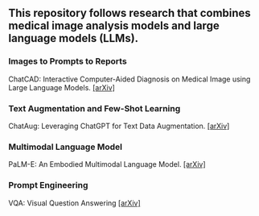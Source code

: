 ## This repository follows research that combines medical image analysis models and large language models (LLMs).
### Images to Prompts to Reports
ChatCAD: Interactive Computer-Aided Diagnosis on Medical Image using Large Language Models. [[arXiv]](https://arxiv.org/abs/2302.07257)

### Text Augmentation and Few-Shot Learning
ChatAug: Leveraging ChatGPT for Text Data Augmentation. [[arXiv]](https://arxiv.org/abs/2302.13007)

### Multimodal Language Model
PaLM-E: An Embodied Multimodal Language Model. [[arXiv]](https://arxiv.org/abs/2303.03378)

### Prompt Engineering
VQA: Visual Question Answering [[arXiv]](https://openaccess.thecvf.com/content_iccv_2015/papers/Antol_VQA_Visual_Question_ICCV_2015_paper.pdf)
